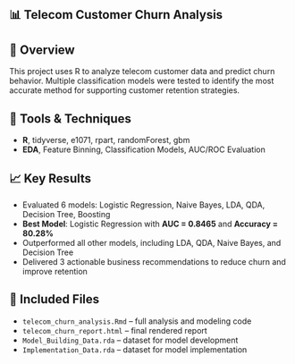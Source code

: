 ## 📊 Telecom Customer Churn Analysis

## 📝 Overview  
This project uses R to analyze telecom customer data and predict churn behavior. Multiple classification models were tested to identify the most accurate method for supporting customer retention strategies.

## 🔧 Tools & Techniques  
- **R**, tidyverse, e1071, rpart, randomForest, gbm  
- **EDA**, Feature Binning, Classification Models, AUC/ROC Evaluation

## 📈 Key Results  
- Evaluated 6 models: Logistic Regression, Naive Bayes, LDA, QDA, Decision Tree, Boosting  
- **Best Model**: Logistic Regression with **AUC = 0.8465** and **Accuracy = 80.28%**  
- Outperformed all other models, including LDA, QDA, Naive Bayes, and Decision Tree  
- Delivered 3 actionable business recommendations to reduce churn and improve retention

## 📂 Included Files  
- `telecom_churn_analysis.Rmd` – full analysis and modeling code  
- `telecom_churn_report.html` – final rendered report  
- `Model_Building_Data.rda` – dataset for model development  
- `Implementation_Data.rda` – dataset for model implementation
